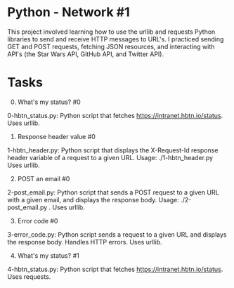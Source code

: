 Python - Network #1
====================

This project involved learning how to use the urllib and requests Python libraries to send and receive HTTP messages to URL's. I practiced sending GET and POST requests, fetching JSON resources, and interacting with API's (the Star Wars API, GitHub API, and Twitter API).

Tasks
=====

0. What's my status? #0

0-hbtn_status.py: Python script that fetches https://intranet.hbtn.io/status.
Uses urllib.

1. Response header value #0

1-hbtn_header.py: Python script that displays the X-Request-Id response header variable of a request to a given URL.
Usage: ./1-hbtn_header.py <URL>
Uses urllib.

2. POST an email #0

2-post_email.py: Python script that sends a POST request to a given URL with a given email, and displays the response body.
Usage: ./2-post_email.py <URL> <email>.
Uses urllib.

3. Error code #0

3-error_code.py: Python script sends a request to a given URL and displays the response body.
Handles HTTP errors.
Uses urllib.

4. What's my status? #1

4-hbtn_status.py: Python script that fetches https://intranet.hbtn.io/status.
Uses requests.
